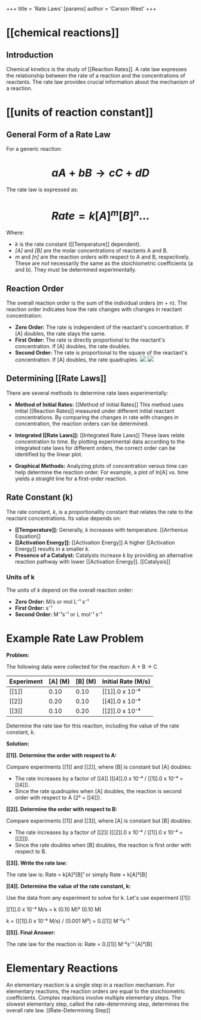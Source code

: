 +++
 title = 'Rate Laws'
[params]
	author = 'Carson West'
+++
# [[chemical reactions]]
## Introduction

Chemical kinetics is the study of [[Reaction Rates]].  A rate law expresses the relationship between the rate of a reaction and the concentrations of reactants.  The rate law provides crucial information about the mechanism of a reaction.
# [[units of reaction constant]]
## General Form of a Rate Law

For a generic reaction:

#  $$ aA + bB → cC + dD $$  
The rate law is expressed as:

#  $$ Rate = k[A]^m[B]^n \dots $$  
Where:

*  *k* is the rate constant ([[Temperature]] dependent).
*  *[A]* and *[B]* are the molar concentrations of reactants A and B.
*  *m* and *[n]* are the reaction orders with respect to A and B, respectively.  These are *not* necessarily the same as the stoichiometric coefficients (a and b).  They must be determined experimentally.


## Reaction Order

The overall reaction order is the sum of the individual orders (m + n).  The reaction order indicates how the rate changes with changes in reactant concentration:

* **Zero Order:**  The rate is independent of the reactant's concentration.  If [A] doubles, the rate stays the same.
* **First Order:** The rate is directly proportional to the reactant's concentration. If [A] doubles, the rate doubles.
* **Second Order:** The rate is proportional to the square of the reactant's concentration.  If [A] doubles, the rate quadruples.
![](https://i.ytimg.com/vi/7I0Xg92_eA4/hq720.jpg?sqp=-oaymwEhCK4FEIIDSFryq4qpAxMIARUAAAAAGAElAADIQj0AgKJD&rs=AOn4CLCQ4AEMO0Ml8RjsNs9lov04Ob_SBQ)
![](https://www.chadsprep.com/wp-content/uploads/2020/02/2nd-Order-Integrated-Rate-Law-Plots.png)


## Determining [[Rate Laws]] 
There are several methods to determine rate laws experimentally:

* **Method of Initial Rates:** [[Method of Initial Rates]] This method uses initial [[Reaction Rates]] measured under different initial reactant concentrations.  By comparing the changes in rate with changes in concentration, the reaction orders can be determined.

* **Integrated [[Rate Laws]]:** [[Integrated Rate Laws]] These laws relate concentration to time.  By plotting experimental data according to the integrated rate laws for different orders, the correct order can be identified by the linear plot.

* **Graphical Methods:**  Analyzing plots of concentration versus time can help determine the reaction order.  For example, a plot of ln[A] vs. time yields a straight line for a first-order reaction.


## Rate Constant (k)

The rate constant, *k*, is a proportionality constant that relates the rate to the reactant concentrations.  Its value depends on:

* **[[Temperature]]:**  Generally, *k* increases with temperature.  [[Arrhenius Equation]]
* **[[Activation Energy]]:** [[Activation Energy]] A higher [[Activation Energy]] results in a smaller *k*.
* **Presence of a Catalyst:**  Catalysts increase *k* by providing an alternative reaction pathway with lower [[Activation Energy]]. [[Catalysis]]
### Units of k

The units of *k* depend on the overall reaction order:

* **Zero Order:** M/s or mol L⁻¹ s⁻¹
* **First Order:** s⁻¹
* **Second Order:** M⁻¹s⁻¹ or L mol⁻¹ s⁻¹
# Example Rate Law Problem

**Problem:**

The following data were collected for the reaction:  A + B → C

| Experiment | [A] (M) | [B] (M) | Initial Rate (M/s) |
|---|---|---|---|
| [[1]] | 0.10 | 0.10 | [[1]].0 x 10⁻⁴ |
| [[2]] | 0.20 | 0.10 | [[4]].0 x 10⁻⁴ |
| [[3]] | 0.10 | 0.20 | [[2]].0 x 10⁻⁴ |


Determine the rate law for this reaction, including the value of the rate constant, *k*.


**Solution:**

**[[1]]. Determine the order with respect to A:**

Compare experiments [[1]] and [[2]], where [B] is constant but [A] doubles:

* The rate increases by a factor of [[4]] ([[4]].0 x 10⁻⁴ / [[1]].0 x 10⁻⁴ = [[4]]).
* Since the rate quadruples when [A] doubles, the reaction is second order with respect to A (2² = [[4]]).

**[[2]]. Determine the order with respect to B:**

Compare experiments [[1]] and [[3]], where [A] is constant but [B] doubles:

* The rate increases by a factor of [[2]] ([[2]].0 x 10⁻⁴ / [[1]].0 x 10⁻⁴ = [[2]]).
* Since the rate doubles when [B] doubles, the reaction is first order with respect to B.

**[[3]]. Write the rate law:**

The rate law is:  Rate = k[A]²[B]¹  or simply Rate = k[A]²[B]

**[[4]]. Determine the value of the rate constant, k:**

Use the data from any experiment to solve for k. Let's use experiment [[1]]:

[[1]].0 x 10⁻⁴ M/s = k (0.10 M)² (0.10 M)

k = ([[1]].0 x 10⁻⁴ M/s) / (0.001 M³) = 0.[[1]] M⁻²s⁻¹

**[[5]]. Final Answer:**

The rate law for the reaction is:  Rate = 0.[[1]] M⁻²s⁻¹ [A]²[B]


# Elementary Reactions
An elementary reaction is a single step in a reaction mechanism.  For elementary reactions, the reaction orders *are* equal to the stoichiometric coefficients.  Complex reactions involve multiple elementary steps.  The slowest elementary step, called the rate-determining step, determines the overall rate law. [[Rate-Determining Step]]
